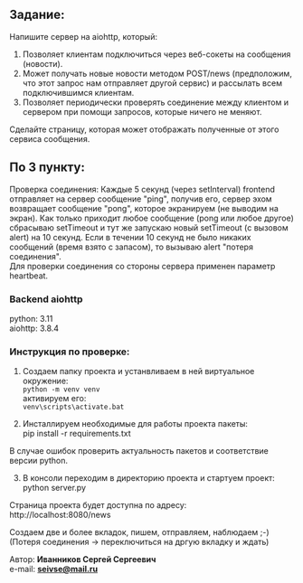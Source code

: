 ## Задание:
Напишите сервер на aiohttp, который:

1. Позволяет клиентам подключиться через веб-сокеты на сообщения (новости).
2. Может получать новые новости методом POST/news (предположим, что этот запрос нам отправляет другой сервис) и рассылать 
всем подключившимся клиентам.
3. Позволяет периодически проверять соединение между клиентом и сервером при помощи запросов, которые ничего не меняют. 

Сделайте страницу, которая может отображать полученные от этого сервиса сообщения.


## По 3 пункту:
Проверка соединения: Каждые 5 секунд (через setInterval) frontend отправляет на сервер сообщение "ping", получив его, сервер эхом 
возвращает сообщение "pong", которое экранируем (не выводим на экран). Как только приходит любое сообщение (pong или 
любое другое) сбрасываю setTimeout и тут же запускаю новый setTimeout (с вызовом alert) на 10 секунд. Если в течении 10 секунд не было 
никаких сообщений (время взято с запасом), то вызываю alert "потеря соединения".  
Для проверки соединения со стороны сервера применен параметр heartbeat.

###  Backend aiohttp
python: 3.11  
aiohttp: 3.8.4

### Инструкция по проверке:

1. Создаем папку проекта и устанвливаем в ней виртуальное окружение:  
`python -m venv venv`  
активируем его:  
`venv\scripts\activate.bat`

2. Инсталлируем необходимые для работы проекта пакеты:  
pip install -r requirements.txt

В случае ошибок проверить актуальность пакетов и соответствие версии python.

3. В консоли переходим в директорию проекта и стартуем проект:  
python server.py  

Страница проекта будет доступна по адресу:  
http://localhost:8080/news

Создаем две и более вкладок, пишем, отправляем, наблюдаем ;-)
(Потеря соединения -> переключиться на дргую вкладку и ждать)

Автор: **Иванников Сергей Сергеевич**  
e-mail: **seivse@mail.ru**
  


